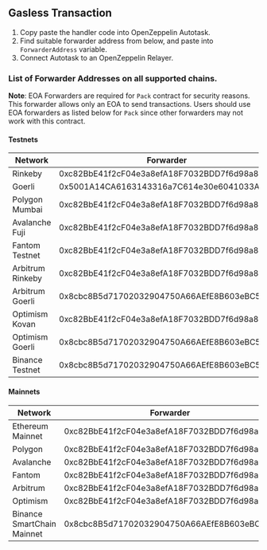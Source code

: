 ## Gasless Transaction

1. Copy paste the handler code into OpenZeppelin Autotask.
2. Find suitable forwarder address from below, and paste into `ForwarderAddress` variable. 
3. Connect Autotask to an OpenZeppelin Relayer.


### List of Forwarder Addresses on all supported chains.

**Note**: EOA Forwarders are required for `Pack` contract for security reasons. This forwarder allows only an EOA to send transactions. Users should use EOA forwarders as listed below for `Pack` since other forwarders may not work with this contract.

#### Testnets

| Network | Forwarder | EOA Forwarder |
| --- | --- | --- |
| Rinkeby | 0xc82BbE41f2cF04e3a8efA18F7032BDD7f6d98a81 | 0x0bBA31EAf82C649C0B9579F5F44374C74F4605Ea |
| Goerli | 0x5001A14CA6163143316a7C614e30e6041033Ac20 | 0xe73c50cB9c5B378627ff625BB6e6725A4A5D65d2 |
| Polygon Mumbai | 0xc82BbE41f2cF04e3a8efA18F7032BDD7f6d98a81 | 0xb1A2883fc4d287d9cB8Dbb96cFF60C76BEf2D250 |
| Avalanche Fuji | 0xc82BbE41f2cF04e3a8efA18F7032BDD7f6d98a81 | 0xe73c50cB9c5B378627ff625BB6e6725A4A5D65d2 |
| Fantom Testnet | 0xc82BbE41f2cF04e3a8efA18F7032BDD7f6d98a81 | 0x42D3048b595B6e1c28a588d70366CcC2AA4dB47b |
| Arbitrum Rinkeby | 0xc82BbE41f2cF04e3a8efA18F7032BDD7f6d98a81 | 0xE1eE43D23f247b6A9aF81fcE2766E76709482728 |
| Arbitrum Goerli | 0x8cbc8B5d71702032904750A66AEfE8B603eBC538 | 0x119704314Ef304EaAAE4b3c7C9ABd59272A28310 |
| Optimism Kovan | 0xc82BbE41f2cF04e3a8efA18F7032BDD7f6d98a81 | 0xE8dd2Ff0212F86d3197b4AfDC6dAC6ac47eb10aC |
| Optimism Goerli | 0x8cbc8B5d71702032904750A66AEfE8B603eBC538 | 0x119704314Ef304EaAAE4b3c7C9ABd59272A28310 |
| Binance Testnet | 0x8cbc8B5d71702032904750A66AEfE8B603eBC538 | 0x7e80648EB2071E26937F9D42A513ccf4815fc702 |

#### Mainnets

| Network | Forwarder | EOA Forwarder |
| --- | --- | --- |
| Ethereum Mainnet | 0xc82BbE41f2cF04e3a8efA18F7032BDD7f6d98a81 | 0x76ce2CB1Ae48Fa067f4fb8c5f803111AE0B24BEA |
| Polygon | 0xc82BbE41f2cF04e3a8efA18F7032BDD7f6d98a81 | 0x4f247c69184ad61036EC2Bb3213b69F10FbEDe1F |
| Avalanche | 0xc82BbE41f2cF04e3a8efA18F7032BDD7f6d98a81 | 0xb1A2883fc4d287d9cB8Dbb96cFF60C76BEf2D250 |
| Fantom | 0xc82BbE41f2cF04e3a8efA18F7032BDD7f6d98a81 | 0xb1A2883fc4d287d9cB8Dbb96cFF60C76BEf2D250 |
| Arbitrum | 0xc82BbE41f2cF04e3a8efA18F7032BDD7f6d98a81 | 0x4f247c69184ad61036EC2Bb3213b69F10FbEDe1F |
| Optimism | 0xc82BbE41f2cF04e3a8efA18F7032BDD7f6d98a81 | 0x7e80648EB2071E26937F9D42A513ccf4815fc702 |
| Binance SmartChain Mainnet | 0x8cbc8B5d71702032904750A66AEfE8B603eBC538 | 0xE8dd2Ff0212F86d3197b4AfDC6dAC6ac47eb10aC |
